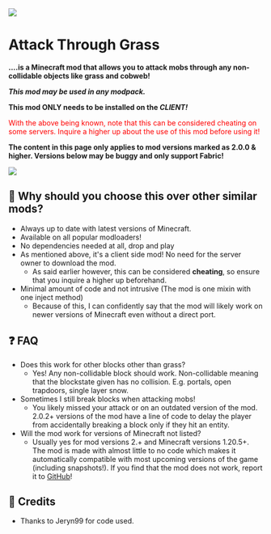 <img src="https://i.imgur.com/obXeHIJ.png">

# Attack Through Grass
**....is a Minecraft mod that allows you to attack mobs through any non-collidable objects like grass and cobweb!**

***This mod may be used in any modpack.***

**This mod ONLY needs to be installed on the _CLIENT!_**

<font color="red">With the above being known, note that this can be considered cheating on some servers. Inquire a higher up about the use of this mod before using it!</font>

**The content in this page only applies to mod versions marked as 2.0.0 & higher. Versions below may be buggy and only support Fabric!**

<img src="https://i.imgur.com/m0Aa1jh.gif">

## 🤔 Why should you choose this over other similar mods?
- Always up to date with latest versions of Minecraft.
- Available on all popular modloaders!
- No dependencies needed at all, drop and play
- As mentioned above, it's a client side mod! No need for the server owner to download the mod.
  - As said earlier however, this can be considered **cheating**, so ensure that you inquire a higher up beforehand.
- Minimal amount of code and not intrusive (The mod is one mixin with one inject method)
  - Because of this, I can confidently say that the mod will likely work on newer versions of Minecraft even without a direct port.

## ❓ FAQ
- Does this work for other blocks other than grass?
  - Yes! Any non-collidable block should work. Non-collidable meaning that the blockstate given has no collision. E.g. portals, open trapdoors, single layer snow.
- Sometimes I still break blocks when attacking mobs!
  - You likely missed your attack or on an outdated version of the mod. 2.0.2+ versions of the mod have a line of code to delay the player from accidentally breaking a block only if they hit an entity.
- Will the mod work for versions of Minecraft not listed?
  - Usually yes for mod versions 2.+ and Minecraft versions 1.20.5+. The mod is made with almost little to no code which makes it automatically compatible with most upcoming versions of the game (including snapshots!). If you find that the mod does not work, report it to [GitHub](https://github.com/MianReplicate/Attack-Through-Grass)!

## 👏 Credits
- Thanks to Jeryn99 for code used.
